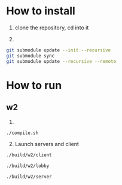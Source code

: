 # How to install

1) clone the repository, cd into it

2)
```bash
git submodule update --init --recursive
git submodule sync
git submodule update --recursive --remote
```

# How to run

## w2

1)
```bash
./compile.sh
```

2) Launch servers and client

```bash
./build/w2/client
```

```bash
./build/w2/lobby
```

```bash
./build/w2/server
```
